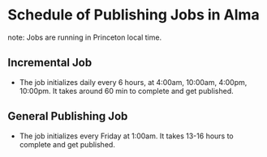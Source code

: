# Schedule of Publishing Jobs in Alma
note: Jobs are running in Princeton local time.

## Incremental Job
* The job initializes daily every 6 hours, at 4:00am, 10:00am, 4:00pm, 10:00pm. It takes around 60 min to complete and get published. 

## General Publishing Job
* The job initializes every Friday at 1:00am. It takes 13-16 hours to complete and get published. 